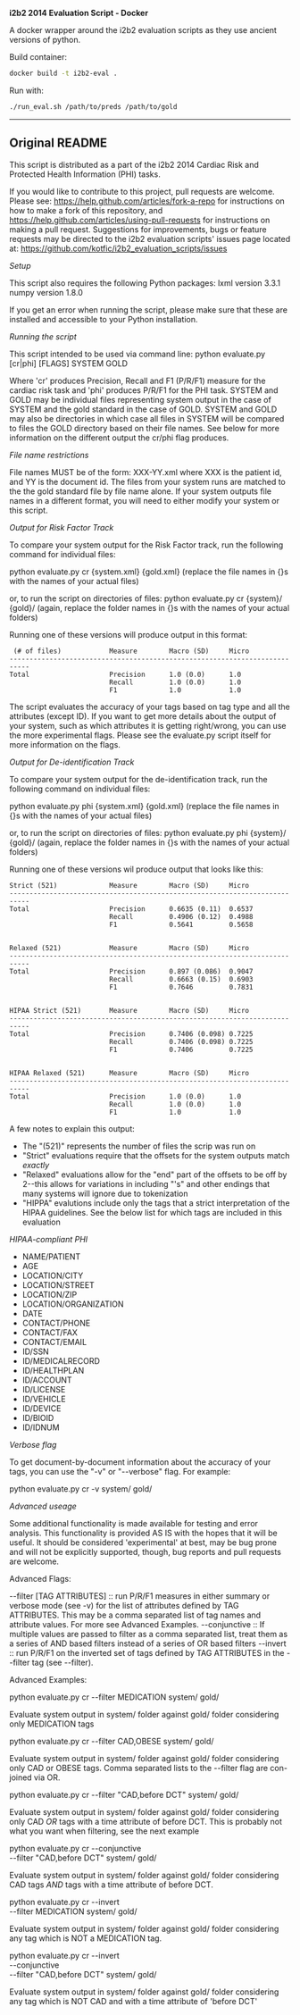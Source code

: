 **i2b2 2014 Evaluation Script - Docker**

A docker wrapper around the i2b2 evaluation scripts as they use ancient versions of python.

Build container:

```bash
docker build -t i2b2-eval .
```

Run with:

```bash
./run_eval.sh /path/to/preds /path/to/gold
```

----------

## Original README

This script is distributed as a part of the i2b2 2014 Cardiac Risk and 
Protected Health Information (PHI) tasks. 

If you would like to contribute to this project, pull requests are welcome.
Please see: https://help.github.com/articles/fork-a-repo for instructions
on how to make a fork of this repository, and
https://help.github.com/articles/using-pull-requests for instructions on
making a pull request. Suggestions for improvements, bugs or feature requests
may be directed to the i2b2 evaluation scripts' issues page located at:
https://github.com/kotfic/i2b2_evaluation_scripts/issues

_Setup_

This script also requires the following Python packages:
lxml version 3.3.1
numpy version 1.8.0

If you get an error when running the script, please make sure that these
are installed and accessible to your Python installation.


_Running the script_

This script intended to be used via
command line:
python evaluate.py [cr|phi] [FLAGS] SYSTEM GOLD

Where 'cr' produces Precision, Recall and F1 (P/R/F1) measure for the 
cardiac risk task and 'phi' produces P/R/F1 for the PHI task. SYSTEM and GOLD 
may be individual files representing system output in the case of SYSTEM and
the gold standard in the case of GOLD.  SYSTEM and GOLD may also be 
directories in which case all files in SYSTEM will be compared to files the 
GOLD directory based on their file names.   See below for more information 
on the different output the cr/phi flag produces.



_File name restrictions_

File names MUST be of the form:
XXX-YY.xml where XXX is the patient id,  and YY is the document id. The 
files from your system runs are matched to the the gold standard file by 
file name alone.  If your system outputs file names in a different format, 
you will need to either modify your system or this script.


_Output for Risk Factor Track_

To compare your system output for the Risk Factor track, run the following 
command for individual files:

python evaluate.py cr {system.xml} {gold.xml}
(replace the file names in {}s with the names of your actual files)

or, to run the script on directories of files:
python evaluate.py cr {system}/ {gold}/
(again, replace the folder names in {}s with the names of your actual folders)

Running one of these versions will produce output in this format:

```
 (# of files)            Measure        Macro (SD)     Micro               
---------------------------------------------------------------------------
Total                    Precision      1.0 (0.0)      1.0                 
                         Recall         1.0 (0.0)      1.0                 
                         F1             1.0            1.0              
```

The script evaluates the accuracy of your tags based on tag type 
and all the attributes (except ID).  If you want to get more details 
about the output of your system, such as which attributes it is 
getting right/wrong, you can use the more experimental flags.  Please see 
the evaluate.py script itself for more information on the flags.


_Output for De-identification Track_

To compare your system output for the de-identification track, run the following 
command on individual files:

python evaluate.py phi {system.xml} {gold.xml}
(replace the file names in {}s with the names of your actual files)

or, to run the script on directories of files:
python evaluate.py phi {system}/ {gold}/
(again, replace the folder names in {}s with the names of your actual folders)


Running one of these versions wil produce output that looks like this:

```
Strict (521)             Measure        Macro (SD)     Micro               
---------------------------------------------------------------------------
Total                    Precision      0.6635 (0.11)  0.6537              
                         Recall         0.4906 (0.12)  0.4988              
                         F1             0.5641         0.5658              


Relaxed (521)            Measure        Macro (SD)     Micro               
---------------------------------------------------------------------------
Total                    Precision      0.897 (0.086)  0.9047              
                         Recall         0.6663 (0.15)  0.6903              
                         F1             0.7646         0.7831              


HIPAA Strict (521)       Measure        Macro (SD)     Micro               
---------------------------------------------------------------------------
Total                    Precision      0.7406 (0.098) 0.7225              
                         Recall         0.7406 (0.098) 0.7225              
                         F1             0.7406         0.7225              


HIPAA Relaxed (521)      Measure        Macro (SD)     Micro               
---------------------------------------------------------------------------
Total                    Precision      1.0 (0.0)      1.0                 
                         Recall         1.0 (0.0)      1.0                 
                         F1             1.0            1.0                 
```

A few notes to explain this output:
-  The "(521)" represents the number of files the scrip was run on
-  "Strict" evaluations require that the offsets for the system outputs match *exactly*
-  "Relaxed" evaluations allow for the "end" part of the offsets to be off by 2--this allows for variations in including "'s" and other endings that many systems will ignore due to tokenization
-  "HIPPA" evalutions include only the tags that a strict interpretation of the HIPAA guidelines.  See the below list for which tags are included in this evaluation



_HIPAA-compliant PHI_

- NAME/PATIENT
- AGE
- LOCATION/CITY
- LOCATION/STREET
- LOCATION/ZIP
- LOCATION/ORGANIZATION
- DATE
- CONTACT/PHONE
- CONTACT/FAX
- CONTACT/EMAIL
- ID/SSN
- ID/MEDICALRECORD
- ID/HEALTHPLAN
- ID/ACCOUNT
- ID/LICENSE
- ID/VEHICLE
- ID/DEVICE
- ID/BIOID
- ID/IDNUM 


_Verbose flag_

To get document-by-document information about the accuracy of your tags, you can use the
"-v" or "--verbose" flag.  For example:

python evaluate.py cr -v system/ gold/


_Advanced useage_

Some additional functionality is made available for testing and error 
analysis. This functionality is provided AS IS with the hopes that it will
be useful. It should be considered 'experimental' at best, may be bug prone
and will not be explicitly supported, though, bug reports and pull requests
are welcome.

Advanced Flags:

--filter [TAG ATTRIBUTES] :: run P/R/F1 measures in either summary or verbose
                             mode (see -v) for the list of attributes defined
                             by TAG ATTRIBUTES. This may be a comma separated
                             list of tag names and attribute values. For more
                             see Advanced Examples.
--conjunctive :: If multiple values are passed to filter as a comma separated
                 list, treat them as a series of AND based filters instead of
                 a series of OR based filters
--invert :: run P/R/F1 on the inverted set of tags defined by TAG ATTRIBUTES
            in the --filter tag (see --filter).

Advanced Examples:

python evaluate.py cr --filter MEDICATION system/ gold/ 

  Evaluate system output in system/ folder against gold/ folder considering
only MEDICATION tags

python evaluate.py cr --filter CAD,OBESE system/ gold/ 

  Evaluate system output in system/ folder against gold/ folder considering
only CAD or OBESE tags. Comma separated lists to the --filter flag are con-
joined via OR.

python evaluate.py cr --filter "CAD,before DCT" system/ gold/ 

  Evaluate system output in system/ folder against gold/ folder considering
only CAD *OR* tags with a time attribute of before DCT. This is probably 
not what you want when filtering, see the next example

python evaluate.py cr --conjunctive \
                         --filter "CAD,before DCT" system/ gold/ 

  Evaluate system output in system/ folder against gold/ folder considering
CAD tags *AND* tags with a time attribute of before DCT.

python evaluate.py cr --invert \
                         --filter MEDICATION system/ gold/

 Evaluate system output in system/ folder against gold/ folder considering
any tag which is NOT a MEDICATION tag.

python evaluate.py cr --invert \
                         --conjunctive \
                         --filter "CAD,before DCT" system/ gold/ 

 Evaluate system output in system/ folder against gold/ folder considering
any tag which is NOT CAD and with a time attribute of 'before DCT'
